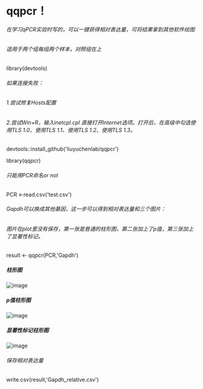 # qqpcr！ 
###### 在学习qPCR实验时写的，可以一键获得相对表达量，可将结果拿到其他软件绘图
###### 适用于两个组每组两个样本，对照组在上


library(devtools)  

###### 如果连接失败：  
###### 1.尝试修复Hosts配置  
###### 2.尝试Win+R，输入inetcpl.cpl 直接打开Internet选项。打开后，在高级中勾选使用TLS 1.0、使用TLS 1.1、使用TLS 1.2、使用TLS 1.3。

devtools::install_github('liuyuchenlab/qqpcr')  


library(qqpcr)  

###### 只能用PCR命名or not  

PCR <-read.csv('test.csv')  

###### Gapdh可以换成其他基因，这一步可以得到相对表达量和三个图片：  

###### 图片在plot里没有保存，第一张是普通的柱形图，第二张加上了p值，第三张加上了显著性标记。  

result <- qqpcr(PCR,'Gapdh')  

##### 柱形图  
![image](https://github.com/liuyuchenlab/qqpcr/assets/131852185/0d421abe-6cc9-47fc-be97-1622fe80c0c9)  

##### p值柱形图  
![image](https://github.com/liuyuchenlab/qqpcr/assets/131852185/df40ac97-74ea-4642-87c4-be2d18c1851e)  

##### 显著性标记柱形图  

![image](https://github.com/liuyuchenlab/qqpcr/assets/131852185/303d40f6-083b-4fe0-993e-3954ed8609cb)  



###### 保存相对表达量  

write.csv(result,'Gapdh_relative.csv') 


